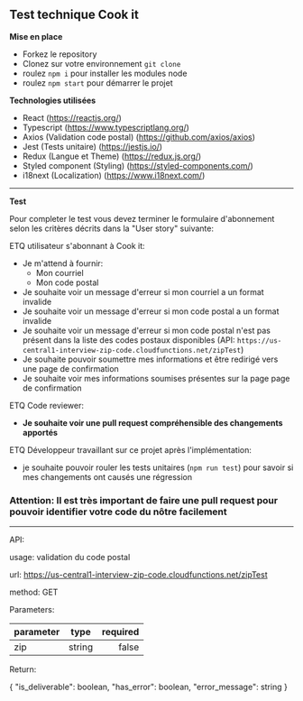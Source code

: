 ## Test technique Cook it

**Mise en place**

- Forkez le repository 
- Clonez sur votre environnement `git clone`
- roulez `npm i` pour installer les modules node 
- roulez `npm start` pour démarrer le projet

**Technologies utilisées**

- React (https://reactjs.org/)
- Typescript (https://www.typescriptlang.org/)
- Axios (Validation code postal) (https://github.com/axios/axios)
- Jest (Tests unitaire) (https://jestjs.io/)
- Redux (Langue et Theme) (https://redux.js.org/)
- Styled component (Styling) (https://styled-components.com/)
- i18next (Localization) (https://www.i18next.com/)

---

**Test**

Pour completer le test vous devez terminer le formulaire d'abonnement selon les critères décrits dans la "User story" suivante:

ETQ utilisateur s'abonnant à Cook it:
- Je m'attend à fournir:
  - Mon courriel
  - Mon code postal
- Je souhaite voir un message d'erreur si mon courriel a un format invalide
- Je souhaite voir un message d'erreur si mon code postal a un format invalide
- Je souhaite voir un message d'erreur si mon code postal n'est pas présent dans la liste des codes postaux disponibles (API: `https://us-central1-interview-zip-code.cloudfunctions.net/zipTest`)
- Je souhaite pouvoir soumettre mes informations et être redirigé vers une page de confirmation
- Je souhaite voir mes informations soumises présentes sur la page page de confirmation

ETQ Code reviewer:
- **Je souhaite voir une pull request compréhensible des changements apportés**

ETQ Développeur travaillant sur ce projet après l'implémentation:
- je souhaite pouvoir rouler les tests unitaires (`npm run test`) pour savoir si mes changements ont causés une régression

### Attention: Il est très important de faire une pull request pour pouvoir identifier votre code du nôtre facilement

---

API:

usage: validation du code postal

url: https://us-central1-interview-zip-code.cloudfunctions.net/zipTest

method: GET

Parameters:

| parameter     | type          | required |
| ------------- |:-------------:| --------:|
| zip           | string        | false    |


Return:

{
    "is_deliverable": boolean,
    "has_error": boolean,
    "error_message": string
}

